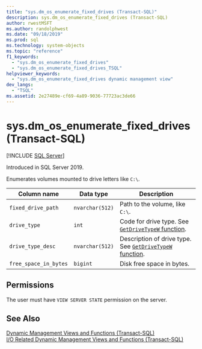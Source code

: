 ```yaml
---
title: "sys.dm_os_enumerate_fixed_drives (Transact-SQL)"
description: sys.dm_os_enumerate_fixed_drives (Transact-SQL)
author: rwestMSFT
ms.author: randolphwest
ms.date: "09/18/2019"
ms.prod: sql
ms.technology: system-objects
ms.topic: "reference"
f1_keywords:
  - "sys.dm_os_enumerate_fixed_drives"
  - "sys.dm_os_enumerate_fixed_drives_TSQL"
helpviewer_keywords:
  - "sys.dm_os_enumerate_fixed_drives dynamic management view"
dev_langs:
  - "TSQL"
ms.assetid: 2e27489e-cf69-4a89-9036-77723ac3de66
---
```

# sys.dm_os_enumerate_fixed_drives (Transact-SQL)

[!INCLUDE [SQL Server](../../includes/applies-to-version/sqlserver.md)]

Introduced in SQL Server 2019.

Enumerates volumes mounted to drive letters like `C:\`.

|Column name|Data type|Description|
|-----------------|---------------|-----------------|  
|`fixed_drive_path`|`nvarchar(512)`|Path to the volume, like `C:\`.|  
|`drive_type`|`int`|Code for drive type. See [`GetDriveTypeW` function](/windows/win32/api/fileapi/nf-fileapi-getdrivetypew).|
|`drive_type_desc`|`nvarchar(512)`|Description of drive type. See [`GetDriveTypeW` function](/windows/win32/api/fileapi/nf-fileapi-getdrivetypew).|
|`free_space_in_bytes`|`bigint`|Disk free space in bytes.|

## Permissions

The user must have `VIEW SERVER STATE` permission on the server.

## See Also  

 [Dynamic Management Views and Functions &#40;Transact-SQL&#41;](~/relational-databases/system-dynamic-management-views/system-dynamic-management-views.md)   
 [I/O Related Dynamic Management Views and Functions &#40;Transact-SQL&#41;](../../relational-databases/system-dynamic-management-views/i-o-related-dynamic-management-views-and-functions-transact-sql.md)  

